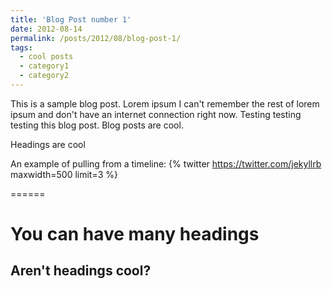 ```yaml
---
title: 'Blog Post number 1'
date: 2012-08-14
permalink: /posts/2012/08/blog-post-1/
tags:
  - cool posts
  - category1
  - category2
---
```


This is a sample blog post. Lorem ipsum I can't remember the rest of lorem ipsum and don't have an internet connection right now. Testing testing testing this blog post. Blog posts are cool.

Headings are cool

An example of pulling from a timeline: {% twitter https://twitter.com/jekyllrb maxwidth=500 limit=3 %}


======

You can have many headings
======

Aren't headings cool?
------

